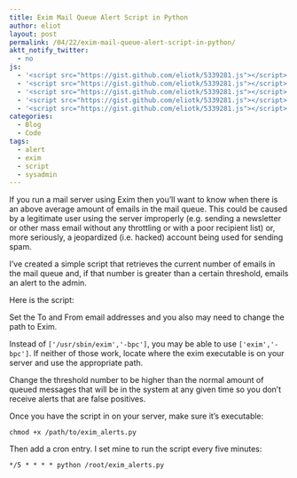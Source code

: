 ```yaml
---
title: Exim Mail Queue Alert Script in Python
author: eliot
layout: post
permalink: /04/22/exim-mail-queue-alert-script-in-python/
aktt_notify_twitter:
  - no
js:
  - '<script src="https://gist.github.com/eliotk/5339281.js"></script>'
  - '<script src="https://gist.github.com/eliotk/5339281.js"></script>'
  - '<script src="https://gist.github.com/eliotk/5339281.js"></script>'
  - '<script src="https://gist.github.com/eliotk/5339281.js"></script>'
  - '<script src="https://gist.github.com/eliotk/5339281.js"></script>'
categories:
  - Blog
  - Code
tags:
  - alert
  - exim
  - script
  - sysadmin
---
```

If you run a mail server using Exim then you&#8217;ll want to know when there is an above average amount of emails in the mail queue. This could be caused by a legitimate user using the server improperly (e.g. sending a newsletter or other mass email without any throttling or with a poor recipient list) or, more seriously, a jeopardized (i.e. hacked) account being used for sending spam.

I&#8217;ve created a simple script that retrieves the current number of emails in the mail queue and, if that number is greater than a certain threshold, emails an alert to the admin.

Here is the script:



Set the To and From email addresses and you also may need to change the path to Exim.

Instead of `['/usr/sbin/exim','-bpc']`, you may be able to use `['exim','-bpc']`. If neither of those work, locate where the exim executable is on your server and use the appropriate path.

Change the threshold number to be higher than the normal amount of queued messages that will be in the system at any given time so you don&#8217;t receive alerts that are false positives.

Once you have the script in on your server, make sure it&#8217;s executable:

`chmod +x /path/to/exim_alerts.py`

Then add a cron entry. I set mine to run the script every five minutes:

`*/5 * * * * python /root/exim_alerts.py`